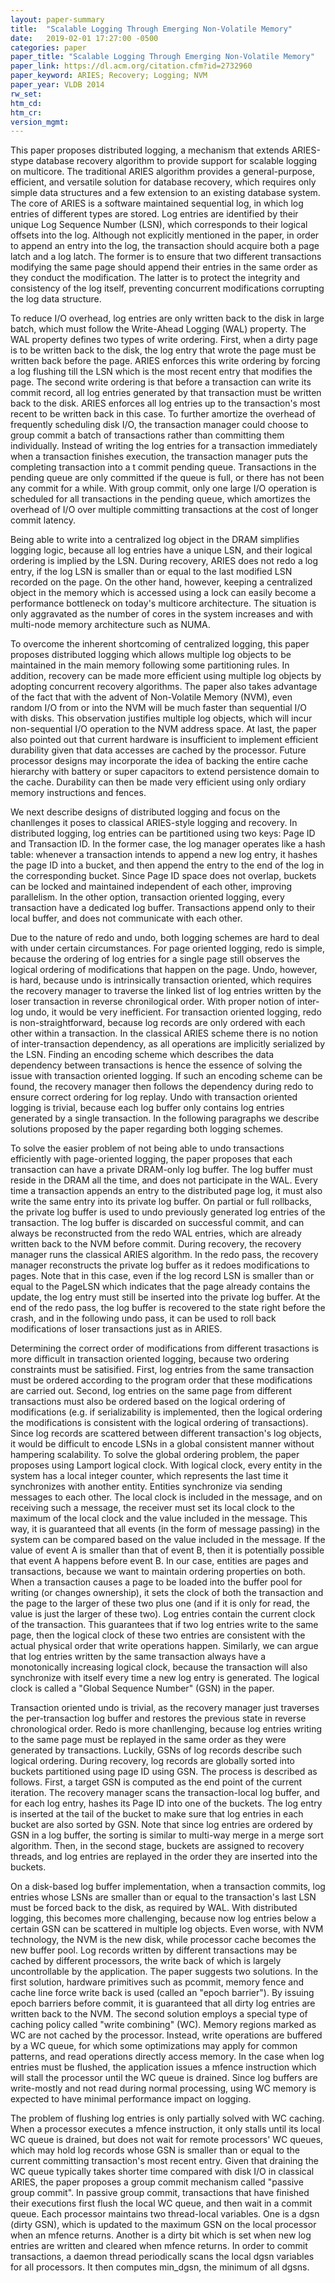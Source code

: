 ```yaml
---
layout: paper-summary
title:  "Scalable Logging Through Emerging Non-Volatile Memory"
date:   2019-02-01 17:27:00 -0500
categories: paper
paper_title: "Scalable Logging Through Emerging Non-Volatile Memory"
paper_link: https://dl.acm.org/citation.cfm?id=2732960
paper_keyword: ARIES; Recovery; Logging; NVM
paper_year: VLDB 2014
rw_set: 
htm_cd: 
htm_cr: 
version_mgmt: 
---  
```


This paper proposes distributed logging, a mechanism that extends ARIES-stype database recovery algorithm
to provide support for scalable logging on multicore. The traditional ARIES algorithm provides a general-purpose, efficient,
and versatile solution for database recovery, which requires only simple data structures and a few extension to an existing
database system. The core of ARIES is a software maintained sequential log, in which log entries of different types
are stored. Log entries are identified by their unique Log Sequence Number (LSN), which corresponds to their logical 
offsets into the log. Although not explicitly mentioned in the paper, in order to append an entry into the log, the 
transaction should acquire both a page latch and a log latch. The former is to ensure that two different transactions
modifying the same page should append their entries in the same order as they conduct the modification. The latter is to
protect the integrity and consistency of the log itself, preventing concurrent modifications corrupting the log data 
structure. 

To reduce I/O overhead, log entries are only written back to the disk in large batch, which must follow the Write-Ahead
Logging (WAL) property. The WAL property defines two types of write ordering. First, when a dirty page is to be written
back to the disk, the log entry that wrote the page must be written back before the page. ARIES enforces this write 
ordering by forcing a log flushing till the LSN which is the most recent entry that modifies the page. The second write 
ordering is that before a transaction can write its commit record, all log entries generated by that transaction must be 
written back to the disk. ARIES enforces all log entries up to the transaction's most recent to be written back in this case.
To further amortize the overhead of frequently scheduling disk I/O, the transaction manager could choose to group commit
a batch of transactions rather than committing them individually. Instead of writing the log entries for a transaction
immediately when a transaction finishes execution, the transaction manager puts the completing transaction into a t
commit pending queue. Transactions in the pending queue are only committed if the queue is full, or there has not been
any commit for a while. With group commit, only one large I/O operation is scheduled for all transactions in the pending 
queue, which amortizes the overhead of I/O over multiple committing transactions at the cost of longer commit latency. 

Being able to write into a centralized log object in the DRAM simplifies logging logic, because all log entries have 
a unique LSN, and their logical ordering is implied by the LSN. During recovery, ARIES does not redo a log entry, 
if the log LSN is smaller than or equal to the last modified LSN recorded on the page. On the other hand, however,
keeping a centralized object in the memory which is accessed using a lock can easily become a performance bottleneck
on today's multicore architecture. The situation is only aggravated as the number of cores in the system increases
and with multi-node memory architecture such as NUMA. 

To overcome the inherent shortcoming of centralized logging, this paper proposes distributed logging which allows multiple
log objects to be maintained in the main memory following some partitioning rules. In addition, recovery can be made more 
efficient using multiple log objects by adopting concurrent recovery algorithms. The paper also takes advantage of the fact 
that with the advent of Non-Volatile Memory (NVM), even random I/O from or into the NVM will be much faster than sequential 
I/O with disks. This observation justifies multiple log objects, which will incur non-sequential I/O operation to the NVM
address space. At last, the paper also pointed out that current hardware is insufficient to implement efficient durability 
given that data accesses are cached by the processor. Future processor designs may incorporate the idea of backing the 
entire cache hierarchy with battery or super capacitors to extend persistence domain to the cache. Durability can then be
made very efficient using only ordiary memory instructions and fences. 

We next describe designs of distributed logging and focus on the chanllenges it poses to classical ARIES-style logging 
and recovery. In distributed logging, log entries can be partitioned using two keys: Page ID and Transaction ID. In the 
former case, the log manager operates like a hash table: whenever a transaction intends to append a new log entry, it 
hashes the page ID into a bucket, and then append the entry to the end of the log in the corresponding bucket. Since 
Page ID space does not overlap, buckets can be locked and maintained independent of each other, improving parallelism. 
In the other option, transaction oriented logging, every transaction have a dedicated log buffer. Transactions append only
to their local buffer, and does not communicate with each other. 

Due to the nature of redo and undo, both logging schemes are hard to deal with under certain circumstances. For page 
oriented logging, redo is simple, because the ordering of log entries for a single page still observes the logical
ordering of modifications that happen on the page. Undo, however, is hard, because undo is intrinsically transaction
oriented, which requires the recovery manager to traverse the linked list of log entries written by the loser transaction
in reverse chronilogical order. With proper notion of inter-log undo, it would be very inefficient. For transaction
oriented logging, redo is non-straightforward, because log records are only ordered with each other within a transaction.
In the classical ARIES scheme there is no notion of inter-transaction dependency, as all operations are implicitly 
serialized by the LSN. Finding an encoding scheme which describes the data dependency between transactions is hence 
the essence of solving the issue with transaction oriented logging. If such an encoding scheme can be found, the recovery 
manager then follows the dependency during redo to ensure correct ordering for log replay. Undo with transaction oriented
logging is trivial, because each log buffer only contains log entries generated by a single transaction. In the following
paragraphs we describe solutions proposed by the paper regarding both logging schemes.

To solve the easier problem of not being able to undo transactions efficiently with page-oriented logging, the paper 
proposes that each transaction can have a private DRAM-only log buffer. The log buffer must reside in the DRAM all the
time, and does not participate in the WAL. Every time a transaction appends an entry to the distributed page log, it 
must also write the same entry into its private log buffer. On partial or full rollbacks, the private log buffer is used
to undo previously generated log entries of the transaction. The log buffer is discarded on successful commit, and 
can always be reconstructed from the redo WAL entries, which are already written back to the NVM before commit.
During recovery, the recovery manager runs the classical ARIES algorithm. In the redo pass, the recovery manager 
reconstructs the private log buffer as it redoes modifications to pages. Note that in this case, even if the log record LSN
is smaller than or equal to the PageLSN which indicates that the page already contains the update, the log entry must
still be inserted into the private log buffer. At the end of the redo pass, the log buffer is recovered to the state 
right before the crash, and in the following undo pass, it can be used to roll back modifications of loser transactions 
just as in ARIES. 

Determining the correct order of modifications from different trasactions is more difficult in transaction oriented logging, 
because two ordering constraints must be satisified. First, log entries from the same transaction must be ordered according 
to the program order that these modifications are carried out. Second, log entries on the same page from different transactions
must also be ordered based on the logical ordering of modifications (e.g. if serializability is implemented, then the 
logical ordering the modifications is consistent with the logical ordering of transactions). Since log records are scattered
between different transaction's log objects, it would be difficult to encode LSNs in a global consistent manner without hampering
scalability. To solve the global ordering problem, the paper proposes using Lamport logical clock. With logical clock, every
entity in the system has a local integer counter, which represents the last time it synchronizes with another entity. 
Entities synchronize via sending messages to each other. The local clock is included in the message, and on receiving such 
a message, the receiver must set its local clock to the maximum of the local clock and the value included in the message. 
This way, it is guaranteed that all events (in the form of message passing) in the system can be compared based on the value 
included in the message. If the value of event A is smaller than that of event B, then it is potentially possible that
event A happens before event B. In our case, entities are pages and transactions, because we want to maintain ordering 
properties on both. When a transaction causes a page to be loaded into the buffer pool for writing (or changes ownership), 
it sets the clock of both the transaction and the page to the larger of these two plus one (and if it is only for read, 
the value is just the larger of these two). Log entries contain the current clock of the transaction. This guarantees that 
if two log entries write to the same page, then the logical clock of these two entries are consistent with the actual
physical order that write operations happen. Similarly, we can argue that log entries written by the same transaction
always have a monotonically increasing logical clock, because the transaction will also synchronize with itself every time
a new log entry is generated. The logical clock is called a "Global Sequence Number" (GSN) in the paper.

Transaction oriented undo is trivial, as the recovery manager just traverses the per-transaction log buffer and restores the 
previous state in reverse chronological order. Redo is more chanllenging, because log entries writing to the same page must be 
replayed in the same order as they were generated by transactions. Luckily, GSNs of log records describe such logical ordering.
During recovery, log records are globally sorted into buckets partitioned using page ID using GSN. The process is described as 
follows. First, a target GSN is computed as the end point of the current iteration. The recovery manager scans the transaction-local
log buffer, and for each log entry, hashes its Page ID into one of the buckets. The log entry is inserted at the tail of the bucket
to make sure that log entries in each bucket are also sorted by GSN. Note that since log entries are ordered by GSN in a 
log buffer, the sorting is similar to multi-way merge in a merge sort algorithm. Then, in the second stage, buckets are assigned 
to recovery threads, and log entries are replayed in the order they are inserted into the buckets.

On a disk-based log buffer implementation, when a transaction commits, log entries whose LSNs are smaller than or equal to
the transaction's last LSN must be forced back to the disk, as required by WAL. With distributed logging, this becomes more 
challenging, because now log entries below a certain GSN can be scattered in multiple log objects. Even worse, with NVM
technology, the NVM is the new disk, while processor cache becomes the new buffer pool. Log records written by different 
transactions may be cached by different processors, the write back of which is largely uncontrollable by the application.
The paper suggests two solutions. In the first solution, hardware primitives such as pcommit, memory fence and cache line 
force write back is used (called an "epoch barrier"). By issuing epoch barriers before commit, it is guaranteed that all 
dirty log entries are written back to the NVM. The second solution employs a special type of caching policy called 
"write combining" (WC). Memory regions marked as WC are not cached by the processor. Instead, write operations are 
buffered by a WC queue, for which some optimizations may apply for common patterns, and read operations directly
access memory. In the case when log entries must be flushed, the application issues a mfence instruction which will
stall the processor until the WC queue is drained. Since log buffers are write-mostly and not read during normal processing, 
using WC memory is expected to have minimal performance impact on logging.

The problem of flushing log entries is only partially solved with WC caching. When a processor executes a mfence instruction,
it only stalls until its local WC queue is drained, but does not wait for remote processors' WC queues, which may hold 
log records whose GSN is smaller than or equal to the current committing transaction's most recent entry. Given that draining
the WC queue typically takes shorter time compared with disk I/O in classical ARIES, the paper proposes a group commit
mechanism called "passive group commit". In passive group commit, transactions that have finished their executions first 
flush the local WC queue, and then wait in a commit queue. Each processor maintains two thread-local variables. One is a 
dgsn (dirty GSN), which is updated to the maximum GSN on the local processor when an mfence returns. Another is a dirty bit which
is set when new log entries are written and cleared when mfence returns. In order to commit transactions, a daemon thread
periodically scans the local dgsn variables for all processors. It then computes min_dgsn, the minimum of all dgsns. 